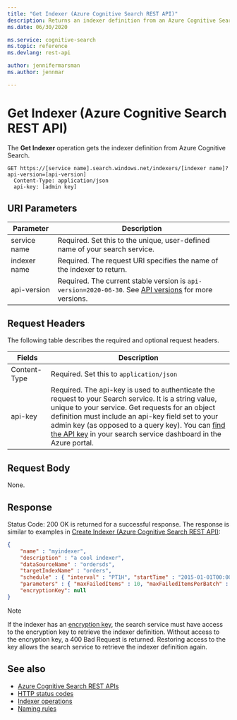 ```yaml
---
title: "Get Indexer (Azure Cognitive Search REST API)"
description: Returns an indexer definition from an Azure Cognitive Search service.
ms.date: 06/30/2020

ms.service: cognitive-search
ms.topic: reference
ms.devlang: rest-api

author: jennifermarsman
ms.author: jennmar

---
```

# Get Indexer (Azure Cognitive Search REST API)

The **Get Indexer** operation gets the indexer definition from Azure Cognitive Search.  

```http  
GET https://[service name].search.windows.net/indexers/[indexer name]?api-version=[api-version]  
  Content-Type: application/json  
  api-key: [admin key]
```  

## URI Parameters

| Parameter  | Description  |
|-------------|--------------|
| service name | Required. Set this to the unique, user-defined name of your search service. |
| indexer name  | Required. The request URI specifies the name of the indexer to return. |
| api-version | Required. The current stable version is `api-version=2020-06-30`. See [API versions](search-service-api-versions.md) for more versions.|

## Request Headers

The following table describes the required and optional request headers.  

|Fields              |Description      |  
|--------------------|-----------------|  
|Content-Type|Required. Set this to `application/json`|  
|api-key|Required. The api-key is used to authenticate the request to your Search service. It is a string value, unique to your service. Get requests for an object definition must include an api-key field set to your admin key (as opposed to a query key). You can [find the API key](/azure/search/search-security-api-keys#find-existing-keys) in your search service dashboard in the Azure portal.|  

## Request Body

 None.

## Response

 Status Code: 200 OK is returned for a successful response. The response is similar to examples in [Create Indexer &#40;Azure Cognitive Search REST API&#41;](create-indexer.md):

```json
{  
    "name" : "myindexer",  
    "description" : "a cool indexer",  
    "dataSourceName" : "ordersds",  
    "targetIndexName" : "orders",  
    "schedule" : { "interval" : "PT1H", "startTime" : "2015-01-01T00:00:00Z" },  
    "parameters" : { "maxFailedItems" : 10, "maxFailedItemsPerBatch" : 5, "base64EncodeKeys": false },
    "encryptionKey": null
}  
```

> [!NOTE]
> If the indexer has an [encryption key](/azure/search/search-security-manage-encryption-keys), the search service must have access to the encryption key to retrieve the indexer definition. Without access to the encryption key, a 400 Bad Request is returned. Restoring access to the key allows the search service to retrieve the indexer definition again.

## See also

* [Azure Cognitive Search REST APIs](index.md)
* [HTTP status codes](http-status-codes.md)
* [Indexer operations](indexer-operations.md)
* [Naming rules](naming-rules.md)
